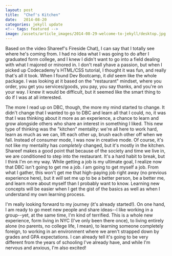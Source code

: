 ```yaml
---
layout: post
title:  "Chef's Kitchen"
date:   2014-08-20
categories: jekyll update
<!-- tags: featured -->
image: /assets/article_images/2014-08-29-welcome-to-jekyll/desktop.jpg
---
```


Based on the video Shareef's Fireside Chat), I can say that I totally see where he's coming from.  I had no idea what I was going to do after I graduated form college, and I knew I didn't want to go into a field dealing with what I majored or minored in.  I don't reall yhave a passion, but when I picked up Codecademy's HTML/CSS tutorial, I thought it was fun, and really that's all it took.  When I found Dev Bootcamp, it <em>did</em> seem like the whole package.  I was looking at it based on the "restaurant" mindset, where you order, you get you services/goods, you pay, you say thanks, and you're on your way.  I knew it would be difficult, but it seemed like the smart thing to do if I was at all interested.

The more I read up on DBC, though, the more my mind started to change.  It didn't change that I wanted to go to DBC and learn all that I could, no, it was that I was thinking about it more as an experience, a chance to learn and grow alongside others who share an interest in something I liked.  This new type of thinking was the "kitchen" mentality: we're all here to work hard, learn as much as we can, lift each other up, brush each other off when we fall.  Instead of consumer mode, I was now in creative mode.  Of course, it's not like my mentality has <em>completely</em> changed, but it's mostly in the kitchen.  Shareef makes a good point that because of the society and time we live in, we are conditioned to step into the restaurant.  It's a hard habit to break, but I think I'm on my way.  While getting a job is my ultimate goal, I realize now that DBC isn't going to get me a job.  <em>I</em> am going to get myself a job.  From what I gather, this won't  get me that high-paying job right away (no previous experience here), but it <em>will</em> set me up to be a better person, be a better me, and learn more about myself than I probably want to know.  Learning new concepts will be easier when I get the gist of the basics as well as when I understand my own learning process.

I'm really looking forward to my journey (it's already started!).  On one hand, I am ready to go meet new people and share ideas--I like working in a group--yet, at the same time, I'm kind of terrified.  This is a whole new experience, form living in NYC (I've only been there once), to living entirely alone (no parents, no college life, I mean), to learning someone completely foreign, to working in an environment where we aren't strapped down by grades and GPA expectations.  I can already tell it's going to be very different from the years of schooling I've already have, and while I'm nervous and anxious, I'm also excited!
